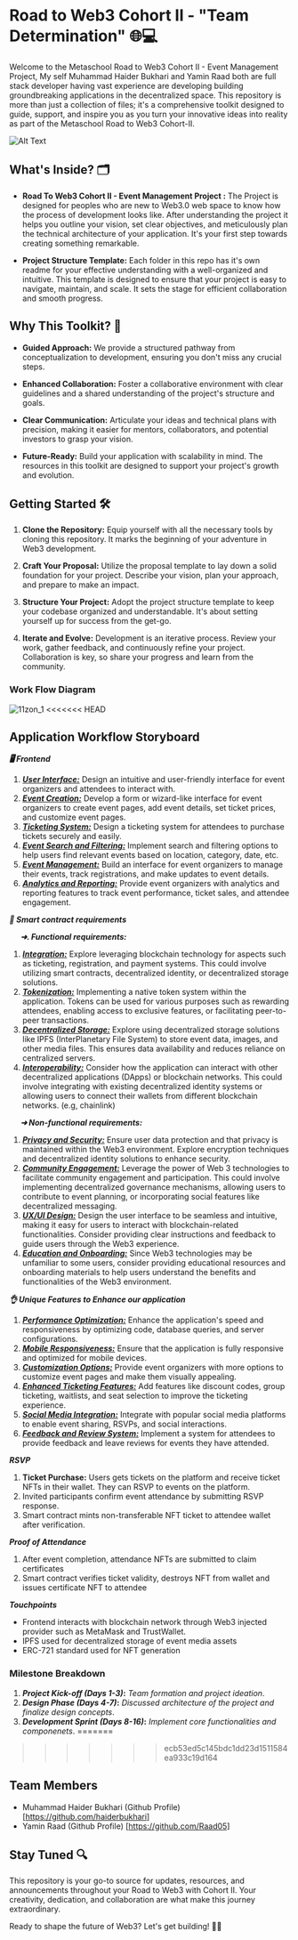 # Road to Web3 Cohort II - "Team Determination" 🌐💻

Welcome to the Metaschool Road to Web3 Cohort II - Event Management Project, My self Muhammad Haider Bukhari and Yamin Raad both are full stack developer having vast experience are developing building groundbreaking applications in the decentralized space. This repository is more than just a collection of files; it's a comprehensive toolkit designed to guide, support, and inspire you as you turn your innovative ideas into reality as part of the Metaschool Road to Web3 Cohort-II.

![Alt Text](https://camo.githubusercontent.com/c7415742145f6b718ab03584b0018fdfec20eb572246b876f933d91bad18d365/68747470733a2f2f6d6574617363686f6f6c2e736f2f61727469636c65732f77702d636f6e74656e742f75706c6f6164732f323032322f30312f4672616d652d66646664352e706e67)

## What's Inside? 🗂️

- **Road To Web3 Cohort II - Event Management Project :** The Project is designed for peoples who are new to Web3.0 web space to know how the process of development looks like. After understanding the project it helps you outline your vision, set clear objectives, and meticulously plan the technical architecture of your application. It's your first step towards creating something remarkable.

- **Project Structure Template:** Each folder in this repo has it's own readme for your effective understanding with a well-organized and intuitive. This template is designed to ensure that your project is easy to navigate, maintain, and scale. It sets the stage for efficient collaboration and smooth progress.

## Why This Toolkit? 🚀

- **Guided Approach:** We provide a structured pathway from conceptualization to development, ensuring you don't miss any crucial steps.

- **Enhanced Collaboration:** Foster a collaborative environment with clear guidelines and a shared understanding of the project's structure and goals.

- **Clear Communication:** Articulate your ideas and technical plans with precision, making it easier for mentors, collaborators, and potential investors to grasp your vision.

- **Future-Ready:** Build your application with scalability in mind. The resources in this toolkit are designed to support your project's growth and evolution.

## Getting Started 🛠️

1. **Clone the Repository:** Equip yourself with all the necessary tools by cloning this repository. It marks the beginning of your adventure in Web3 development.

2. **Craft Your Proposal:** Utilize the proposal template to lay down a solid foundation for your project. Describe your vision, plan your approach, and prepare to make an impact.

3. **Structure Your Project:** Adopt the project structure template to keep your codebase organized and understandable. It's about setting yourself up for success from the get-go.

4. **Iterate and Evolve:** Development is an iterative process. Review your work, gather feedback, and continuously refine your project. Collaboration is key, so share your progress and learn from the community.

### Work Flow Diagram

![11zon_1](https://github.com/haiderBukhari/Metaschool-Event-Application-R2W3/assets/85192296/d6a0080b-ec1a-4967-b3ee-4b58a57e8b47)
<<<<<<< HEAD


## Application Workflow Storyboard

***🖥️ Frontend***

1.	<span style="text-decoration:underline">***User Interface:***</span> Design an intuitive and user-friendly interface for event organizers and attendees to interact with.
2.	<span style="text-decoration:underline">***Event Creation:***</span> Develop a form or wizard-like interface for event organizers to create event pages, add event details, set ticket prices, and customize event pages.
3.	<span style="text-decoration:underline">***Ticketing System:***</span> Design a ticketing system for attendees to purchase tickets securely and easily.
4.	<span style="text-decoration:underline">***Event Search and Filtering:***</span> Implement search and filtering options to help users find relevant events based on location, category, date, etc.
5.	<span style="text-decoration:underline">***Event Management:***</span> Build an interface for event organizers to manage their events, track registrations, and make updates to event details.
6. <span style="text-decoration:underline">***Analytics and Reporting:***</span> Provide event organizers with analytics and reporting features to track event performance, ticket sales, and attendee engagement.

***📜 Smart contract requirements***

<span style="margin: 20px">***➜. Functional requirements:***</span> 

1. <span style="text-decoration:underline">***Integration:***</span> Explore leveraging blockchain technology for aspects such as ticketing, registration, and payment systems. This could involve utilizing smart contracts, decentralized identity, or decentralized storage solutions.
2. <span style="text-decoration:underline">***Tokenization:***</span> Implementing a native token system within the application. Tokens can be used for various purposes such as rewarding attendees, enabling access to exclusive features, or facilitating peer-to-peer transactions.
3. <span style="text-decoration:underline">***Decentralized Storage:***</span> Explore using decentralized storage solutions like IPFS (InterPlanetary File System) to store event data, images, and other media files. This ensures data availability and reduces reliance on centralized servers.
4. <span style="text-decoration:underline">***Interoperability:***</span> Consider how the application can interact with other decentralized applications (DApps) or blockchain networks. This could involve integrating with existing decentralized identity systems or allowing users to connect their wallets from different blockchain networks. (e.g, chainlink)


<span style="margin: 20px">***➜ Non-functional requirements:***</span> 

1. <span style="text-decoration:underline">***Privacy and Security:***</span> Ensure user data protection and that privacy is maintained within the Web3 environment. Explore encryption techniques and decentralized identity solutions to enhance security.
2. <span style="text-decoration:underline">***Community Engagement:***</span> Leverage the power of Web 3 technologies to facilitate community engagement and participation. This could involve implementing decentralized governance mechanisms, allowing users to contribute to event planning, or incorporating social features like decentralized
messaging.
3. <span style="text-decoration:underline">***UX/UI Design:***</span> Design the user interface to be seamless and intuitive, making it easy for users to interact with blockchain-related functionalities. Consider providing clear instructions and feedback to guide users through the Web3 experience.
4. <span style="text-decoration:underline">***Education and Onboarding:***</span> Since Web3 technologies may be unfamiliar to some users, consider providing educational resources and onboarding materials to help users understand the benefits and functionalities of the Web3 environment.


***👌 Unique Features to Enhance our application***

1.	<span style="text-decoration:underline">***Performance Optimization:***</span> Enhance the application's speed and responsiveness by optimizing code, database queries, and server configurations.
2.	<span style="text-decoration:underline">***Mobile Responsiveness:***</span> Ensure that the application is fully responsive and optimized for mobile devices.
3.	<span style="text-decoration:underline">***Customization Options:***</span> Provide event organizers with more options to customize event pages and make them visually appealing.
4.	<span style="text-decoration:underline">***Enhanced Ticketing Features:***</span> Add features like discount codes, group ticketing, waitlists, and seat selection to improve the ticketing experience.
5.	<span style="text-decoration:underline">***Social Media Integration:***</span> Integrate with popular social media platforms to enable event sharing, RSVPs, and social interactions.
6. <span style="text-decoration:underline">***Feedback and Review System:***</span> Implement a system for attendees to provide feedback and leave reviews for events they have attended.


***RSVP***

1. **Ticket Purchase:** Users gets tickets on the platform and receive ticket NFTs in their wallet. They can RSVP to events on the platform.
2. Invited participants confirm event attendance by submitting RSVP response.
3. Smart contract mints non-transferable NFT ticket to attendee wallet after verification.

***Proof of Attendance***

1. After event completion, attendance NFTs are submitted to claim certificates
2. Smart contract verifies ticket validity, destroys NFT from wallet and issues certificate NFT to attendee

***Touchpoints***

- Frontend interacts with blockchain network through Web3 injected provider such as MetaMask and TrustWallet.
- IPFS used for decentralized storage of event media assets
- ERC-721 standard used for NFT generation

### Milestone Breakdown

1. ***Project Kick-off (Days 1-3)*:** *Team formation and project ideation*.
2. ***Design Phase (Days 4-7)*:** *Discussed architecture of the project and finalize design concepts*.
3. ***Development Sprint (Days 8-16)*:** *Implement core functionalities and componenets*.
=======
>>>>>>> ecb53ed5c145bdc1dd23d1511584ea933c19d164


 ## Team Members
 
- Muhammad Haider Bukhari (Github Profile) [https://github.com/haiderbukhari]
- Yamin Raad (Github Profile) [https://github.com/Raad05]



## Stay Tuned 🔍

This repository is your go-to source for updates, resources, and announcements throughout your Road to Web3 with Cohort II. Your creativity, dedication, and collaboration are what make this journey extraordinary.

Ready to shape the future of Web3? Let's get building! 🚀✨
